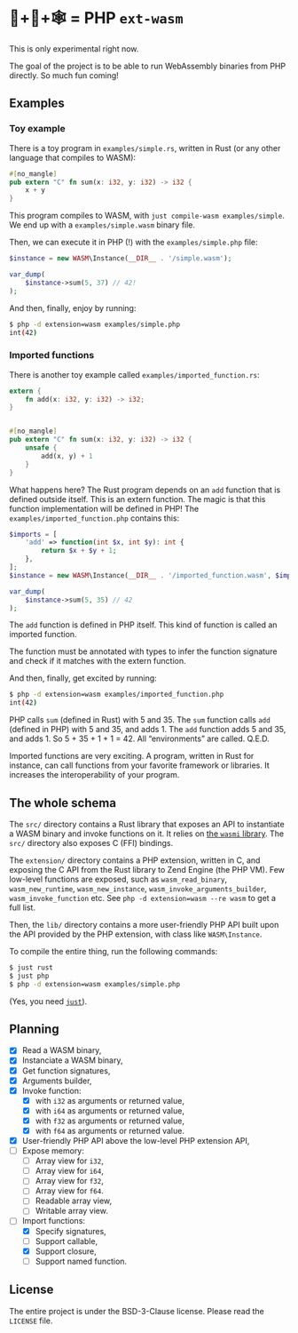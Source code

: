 # 🐘+🦀+🕸️ = PHP `ext-wasm`

This is only experimental right now.

The goal of the project is to be able to run WebAssembly binaries from
PHP directly. So much fun coming!

## Examples

### Toy example

There is a toy program in `examples/simple.rs`, written in Rust
(or any other language that compiles to WASM):

```rust
#[no_mangle]
pub extern "C" fn sum(x: i32, y: i32) -> i32 {
    x + y
}
```

This program compiles to WASM, with `just compile-wasm
examples/simple`. We end up with a `examples/simple.wasm` binary file.

Then, we can execute it in PHP (!) with the `examples/simple.php` file:

```php
$instance = new WASM\Instance(__DIR__ . '/simple.wasm');

var_dump(
    $instance->sum(5, 37) // 42!
);
```

And then, finally, enjoy by running:

```sh
$ php -d extension=wasm examples/simple.php
int(42)
```

### Imported functions

There is another toy example called `examples/imported_function.rs`:

```rust
extern {
    fn add(x: i32, y: i32) -> i32;
}


#[no_mangle]
pub extern "C" fn sum(x: i32, y: i32) -> i32 {
    unsafe {
        add(x, y) + 1
    }
}
```

What happens here? The Rust program depends on an `add` function that
is defined outside itself. This is an extern function. The magic is
that this function implementation will be defined in PHP! The
`examples/imported_function.php` contains this:

```php
$imports = [
    'add' => function(int $x, int $y): int {
        return $x + $y + 1;
    },
];
$instance = new WASM\Instance(__DIR__ . '/imported_function.wasm', $imports);

var_dump(
    $instance->sum(5, 35) // 42
);
```

The `add` function is defined in PHP itself. This kind of function is
called an imported function.

The function must be annotated with types to infer the function
signature and check if it matches with the extern function.

And then, finally, get excited by running:

```sh
$ php -d extension=wasm examples/imported_function.php
int(42)
```

PHP calls `sum` (defined in Rust) with 5 and 35. The `sum` function
calls `add` (defined in PHP) with 5 and 35, and adds 1. The `add`
function adds 5 and 35, and adds 1. So 5 + 35 + 1 + 1 = 42. All
“environments” are called. Q.E.D.

Imported functions are very exciting. A program, written in Rust for
instance, can call functions from your favorite framework or
libraries. It increases the interoperability of your program.

## The whole schema

The `src/` directory contains a Rust library that exposes an API to
instantiate a WASM binary and invoke functions on it. It relies on
[the `wasmi` library](https://github.com/paritytech/wasmi). The `src/`
directory also exposes C (FFI) bindings.

The `extension/` directory contains a PHP extension, written in C, and
exposing the C API from the Rust library to Zend Engine (the PHP
VM). Few low-level functions are exposed, such as `wasm_read_binary`,
`wasm_new_runtime`, `wasm_new_instance`,
`wasm_invoke_arguments_builder`, `wasm_invoke_function` etc. See `php
-d extension=wasm --re wasm` to get a full list.

Then, the `lib/` directory contains a more user-friendly PHP API built
upon the API provided by the PHP extension, with class like
`WASM\Instance`.

To compile the entire thing, run the following commands:

```sh
$ just rust
$ just php
$ php -d extension=wasm examples/simple.php
```

(Yes, you need [`just`](https://github.com/casey/just/)).

## Planning

* [x] Read a WASM binary,
* [x] Instanciate a WASM binary,
* [x] Get function signatures,
* [x] Arguments builder,
* [x] Invoke function:
  * [x] with `i32` as arguments or returned value,
  * [x] with `i64` as arguments or returned value,
  * [x] with `f32` as arguments or returned value,
  * [x] with `f64` as arguments or returned value.
* [x] User-friendly PHP API above the low-level PHP extension API,
* [ ] Expose memory:
  * [ ] Array view for `i32`,
  * [ ] Array view for `i64`,
  * [ ] Array view for `f32`,
  * [ ] Array view for `f64`.
  * [ ] Readable array view,
  * [ ] Writable array view.
* [ ] Import functions:
  * [x] Specify signatures,
  * [ ] Support callable,
  * [x] Support closure,
  * [ ] Support named function.

## License

The entire project is under the BSD-3-Clause license. Please read the
`LICENSE` file.
